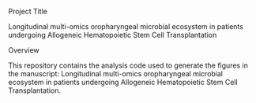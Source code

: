 Project Title

Longitudinal multi-omics oropharyngeal microbial ecosystem in patients undergoing Allogeneic Hematopoietic Stem Cell Transplantation

Overview

This repository contains the analysis code used to generate the figures in the manuscript:
Longitudinal multi-omics oropharyngeal microbial ecosystem in patients undergoing Allogeneic Hematopoietic Stem Cell Transplantation.
